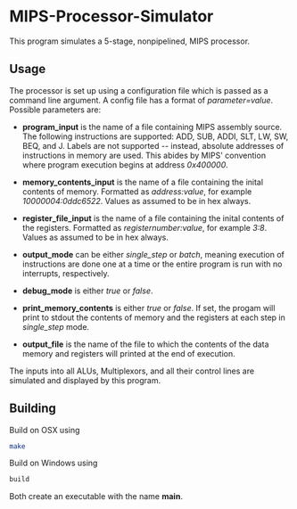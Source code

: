 # MIPS-Processor-Simulator

This program simulates a 5-stage, nonpipelined, MIPS processor.

## Usage

The processor is set up using a configuration file which is passed as a command line argument. A config file has a format of *parameter=value*. Possible parameters are:

* **program_input** is the name of a file containing MIPS assembly source. The following instructions are supported: ADD, SUB, ADDI, SLT, LW, SW, BEQ, and J. Labels are not supported -- instead, absolute addresses of instructions in memory are used. This abides by MIPS' convention where program execution begins at address *0x400000*.

* **memory_contents_input** is the name of a file containing the inital contents of memory. Formatted as *address:value*, for example *10000004:0ddc6522*. Values as assumed to be in hex always.

* **register_file_input**  is the name of a file containing the inital contents of the registers. Formatted as *registernumber:value*, for example *3:8*. Values as assumed to be in hex always.

* **output_mode** can be either *single_step* or *batch*, meaning execution of instructions are done one at a time or the entire program is run with no interrupts, respectively.

* **debug_mode** is either *true* or *false*.

* **print_memory_contents** is either *true* or *false*. If set, the progam will print to stdout the contents of memory and the registers at each step in *single_step* mode.

* **output_file** is the name of the file to which the contents of the data memory and registers will printed at the end of execution.

The inputs into all ALUs, Multiplexors, and all their control lines are simulated and displayed by this program.

## Building

Build on OSX using

```bash
make
```

Build on Windows using

```bash
build
```

Both create an executable with the name **main**.